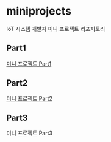 # miniprojects
IoT 시스템 개발자 미니 프로젝트 리포지토리 

## Part1 
[미니 프로젝트 Part1](https://github.com/jangsihyeon/miniprojects/tree/main/part1)


## Part2
[미니 프로젝트 Part2](https://github.com/jangsihyeon/miniprojects/tree/main/part2)


## Part3
미니 프로젝트 Part3
